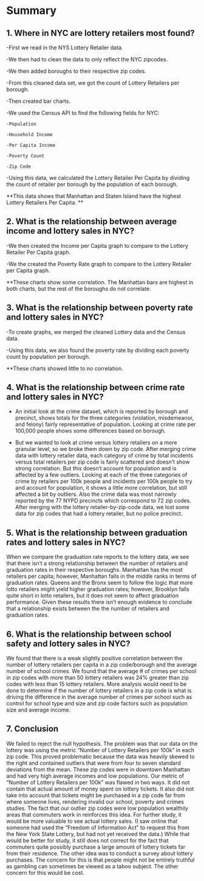 # Summary
## 1. Where in NYC are lottery retailers most found? 
-First we read in the NYS Lottery Retailer data.

-We then had to clean the data to only reflect the NYC zipcodes.

-We then added boroughs to their respective zip codes.

-From this cleaned data set, we got the count of Lottery Retailers per borough.

-Then created bar charts.

-We used the Census API to find the following fields for NYC:

    -Population
    
    -Household Income
    
    -Per Capita Income
    
    -Poverty Count
    
    -Zip Code
    
-Using this data, we calculated the Lottery Retailer Per Capita by dividing the count of retailer per borough by the population of each borough.

**This data shows that Manhattan and Staten Island have the highest Lottery Retailers Per Capita. **

## 2. What is the relationship between average income and lottery sales in NYC?

-We then created the Income per Capita graph to compare to the Lottery Retailer Per Capita graph.

-We the created the Poverty Rate graph to compare to the Lottery Retailer per Capita graph.

**These charts show some correlation. The Manhattan bars are highest in both charts, but the rest of the boroughs do not correlate.

## 3. What is the relationship between poverty rate and lottery sales in NYC?

-To create graphs, we merged the cleaned Lottery data and the Census data.

-Using this data, we also found the poverty rate by dividing each poverty count by population per borough.

**These charts showed little to no correlation.

## 4. What is the relationship between crime rate and lottery sales in NYC?

- An initial look at the crime dataset, which is reported by borough and precinct, shows totals for the three categories (violation, misdemeanor, and felony) fairly representative of population. Looking at crime rate per 100,000 people shows some differences based on borough.

- But we wanted to look at crime versus lottery retailers on a more granular level, so we broke them down by zip code. After merging crime data with lottery retailer data, each category of crime by total incidents versus total retailers per zip code is fairly scattered and doesn’t show strong correlation. But this doesn’t account for population and is affected by a few outliers. Looking at each of the three categories of crime by retailers per 100k people and incidents per 100k people to try and account for population, it shows a little more correlation, but still affected a bit by outliers. Also the crime data was most narrowly reported by the 77 NYPD precincts which correspond to 72 zip codes. After merging with the lottery retailer-by-zip-code data, we lost some data for zip codes that had a lottery retailer, but no police precinct.

## 5. What is the relationship between graduation rates and lottery sales in NYC?

When we compare the graduation rate reports to the lottery data, we see that there isn’t a strong relationship between the number of retailers and graduation rates in their respective boroughs. Manhattan has the most retailers per capita; however, Manhattan falls in the middle ranks in terms of graduation rates. Queens and the Bronx seem to follow the logic that more lotto retailers might yield higher graduation rates; however, Brooklyn falls quite short in lotto retailers, but it does not seem to affect graduation performance. Given these results there isn’t enough evidence to conclude that a relationship exists between the the number of retailers and graduation rates. 

## 6. What is the relationship between school safety and lottery sales in NYC?

We found that there is a weak slightly positive correlation between the number of lottery retailers per capita in a zip code/borough and the average number of school crimes. We found that the average # of crimes per school in zip codes with more than 50 lottery retailers was 24% greater than zip codes with less than 15 lottery retailers. More analysis would need to be done to determine if the number of lottery retailers in a zip code is what is driving the difference in the average number of crimes per school such as control for school type and size and zip code factors such as population size and average income.

## 7. Conclusion

We failed to reject the null hypothesis. The problem was that our data on the lottery was using the metric “Number of Lottery Retailers per 100k” in each zip code. This proved problematic because the data was heavily skewed to the right and contained outliers that were from four to seven standard deviations from the mean. These zip codes were in downtown Manhattan and had very high average incomes and low populations. Our metric of “Number of Lottery Retailers per 100k” was flawed in two ways. It did not contain that actual amount of money spent on lottery tickets. It also did not take into account that tickets might be purchased in a zip code far from where someone lives, rendering invalid our school, poverty and crimes studies. The fact that our outlier zip codes were low population wealthily areas that commuters work in reinforces this idea. For further study, it would be more valuable to see actual lottery sales. (I saw online that someone had used the “Freedom of Information Act” to request this from the New York State Lottery, but had not yet received the data.) While that would be better for study, it still does not correct for the fact that commuters quite possibly purchase a large amount of lottery tickets far from their residence. The other idea was to conduct a survey about lottery purchases. The concern for this is that people might not be entirely truthful as gambling can sometimes be viewed as a taboo subject. The other concern for this would be cost.
